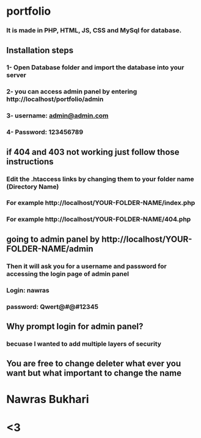 # portfolio
### It is made in PHP, HTML, JS, CSS and MySql for database.
## Installation steps
### 1- Open Database folder and import the database into your server 
### 2- you can access admin panel by entering http://localhost/portfolio/admin
### 3- username: admin@admin.com
### 4- Password: 123456789
## if 404 and 403 not working just follow those instructions
### Edit the .htaccess links by changing them to your folder name (Directory Name)
### For example http://localhost/YOUR-FOLDER-NAME/index.php
### For example http://localhost/YOUR-FOLDER-NAME/404.php
## going to admin panel by http://localhost/YOUR-FOLDER-NAME/admin
### Then it will ask you for a username and password for accessing the login page of admin panel
### Login: nawras 
### password: Qwert@#@#12345
## Why prompt login for admin panel?
### becuase I wanted to add multiple layers of security

## You are free to change deleter what ever you want but what important to change the name 

# Nawras Bukhari 
# <3
 
